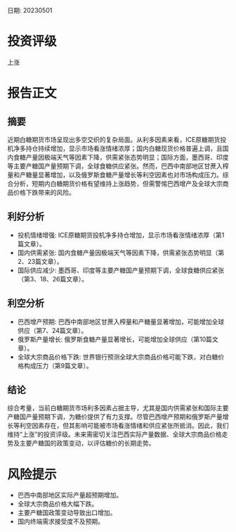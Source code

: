 
日期: 20230501

# 投资评级

上涨

# 报告正文

## 摘要

近期白糖期货市场呈现出多空交织的复杂局面。从利多因素来看，ICE原糖期货投机净多持仓持续增加，显示市场看涨情绪浓厚；国内白糖现货价格普遍上调，且国内食糖产量因极端天气等因素下降，供需紧张态势明显；国际方面，墨西哥、印度等主要产糖国产量预期下调，全球食糖供应紧张。然而，巴西中南部地区甘蔗入榨量和产糖量显著增加，以及俄罗斯食糖产量增长等利空因素也对市场构成压力。综合分析，短期内白糖期货价格有望维持上涨趋势，但需警惕巴西增产及全球大宗商品价格下跌带来的风险。

## 利好分析

* 投机情绪增强: ICE原糖期货投机净多持仓增加，显示市场看涨情绪浓厚（第1篇文章）。
* 国内供需紧张: 国内食糖产量因极端天气等因素下降，供需紧张态势明显（第2、23篇文章）。
* 国际供应减少: 墨西哥、印度等主要产糖国产量预期下调，全球食糖供应紧张（第3、18、26篇文章）。

## 利空分析

* 巴西增产预期: 巴西中南部地区甘蔗入榨量和产糖量显著增加，可能增加全球供应（第7、24篇文章）。
* 俄罗斯产量增长: 俄罗斯食糖产量显著增长，可能增加全球供应（第10篇文章）。
* 全球大宗商品价格下跌: 世界银行预测全球大宗商品价格可能下跌，对白糖价格构成压力（第9篇文章）。

## 结论

综合考量，当前白糖期货市场利多因素占据主导，尤其是国内供需紧张和国际主要产糖国产量预期下调，为糖价提供了有力支撑。尽管巴西增产预期和俄罗斯产量增长等利空因素存在，但其影响可能被市场看涨情绪和供应紧张所抵消。因此，我们维持“上涨”的投资评级。未来需密切关注巴西实际产量数据、全球大宗商品价格走势及主要产糖国的政策变动，以评估糖价的长期走势。

# 风险提示

* 巴西中南部地区实际产量超预期增加。
* 全球大宗商品价格大幅下跌。
* 主要产糖国政策变动导致出口增加。
* 国内终端需求接受度不及预期。
